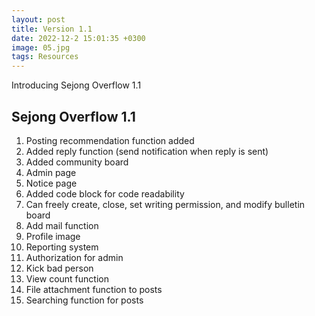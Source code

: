 ```yaml
---
layout: post
title: Version 1.1
date: 2022-12-2 15:01:35 +0300
image: 05.jpg
tags: Resources
---
```


Introducing Sejong Overflow 1.1

## Sejong Overflow 1.1

1. Posting recommendation function added
2. Added reply function (send notification when reply is sent)
3. Added community board
4. Admin page
5. Notice page
6. Added code block for code readability
7. Can freely create, close, set writing permission, and modify bulletin board
8. Add mail function
9. Profile image
10. Reporting system
11. Authorization for admin
12. Kick bad person
13. View count function
14. File attachment function to posts
15. Searching function for posts
